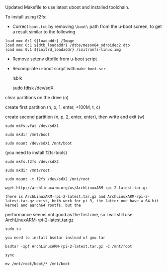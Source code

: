 Updated Makefile to use latest uboot and installed toolchain.

To install using f2fs:

- Correct `boot.txt` by removing `\boot\` path from the u-boot screen, to get a result similar to the following
```
load mmc 0:1 ${loadaddr} /Image
load mmc 0:1 ${dtb_loadaddr} /dtbs/meson64_odroidec2.dtb
load mmc 0:1 ${initrd_loadaddr} /initramfs-linux.img
```
- Remove setenv dtbfile from u-boot script
- Recompilate u-boot script with `make boot.scr`

    lsblk

    sudo fdisk /dev/sdX

clear partitions on the drive (o)

create first partition (n, p, 1, enter, +100M, t, c)

create second partition (n, p, 2, enter, enter), then write and exit (w)

    sudo mkfs.vfat /dev/sdX1

    sudo mkdir /mnt/boot

    sudo mount /dev/sdX1 /mnt/boot

(you need to install f2fs-tools)

    sudo mkfs.f2fs /dev/sdX2

    sudo mkdir /mnt/root

    sudo mount -t f2fs /dev/sdX2 /mnt/root

    wget http://archlinuxarm.org/os/ArchLinuxARM-rpi-2-latest.tar.gz

    there is ArchLinuxARM-rpi-2-latest.tar.gz and ArchLinuxARM-rpi-3-latest.tar.gz exist, both work for pi 3, the latter one have a 64-bit kernel and aarch64 rootfs, but the 
performance seems not good as the first one, so I will still use ArchLinuxARM-rpi-2-latest.tar.gz

    sudo su

    you need to install bsdtar instead of gnu tar

    bsdtar -xpf ArchLinuxARM-rpi-2-latest.tar.gz -C /mnt/root

    sync

    mv /mnt/root/boot/* /mnt/boot
